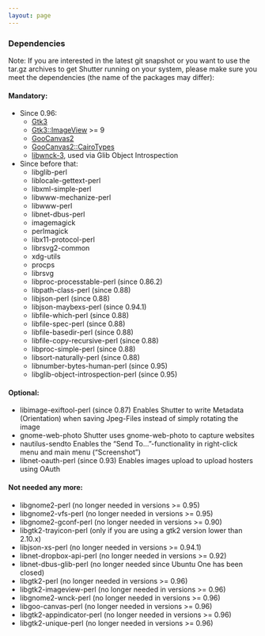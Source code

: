 ```yaml
---
layout: page
---
```

### Dependencies

Note: If you are interested in the latest git snapshot or you want to use the tar.gz archives to get Shutter running on your system, please make sure you meet the dependencies (the name of the packages may differ):

#### Mandatory:

  * Since 0.96:
    * [Gtk3](https://metacpan.org/pod/Gtk3)
    * [Gtk3::ImageView](https://metacpan.org/pod/Gtk3::ImageView) >= 9
    * [GooCanvas2](https://metacpan.org/pod/GooCanvas2)
    * [GooCanvas2::CairoTypes](https://metacpan.org/pod/GooCanvas2::CairoTypes)
    * [libwnck-3](https://gitlab.gnome.org/GNOME/libwnck), used via Glib Object Introspection
  * Since before that:
    * libglib-perl
    * liblocale-gettext-perl
    * libxml-simple-perl
    * libwww-mechanize-perl
    * libwww-perl
    * libnet-dbus-perl
    * imagemagick
    * perlmagick
    * libx11-protocol-perl
    * librsvg2-common
    * xdg-utils
    * procps
    * librsvg
    * libproc-processtable-perl (since 0.86.2)
    * libpath-class-perl (since 0.88)
    * libjson-perl (since 0.88)
    * libjson-maybexs-perl (since 0.94.1)
    * libfile-which-perl (since 0.88)
    * libfile-spec-perl (since 0.88)
    * libfile-basedir-perl (since 0.88)
    * libfile-copy-recursive-perl (since 0.88)
    * libproc-simple-perl (since 0.88)
    * libsort-naturally-perl (since 0.88)
    * libnumber-bytes-human-perl (since 0.95)
    * libglib-object-introspection-perl (since 0.95)

#### Optional:

  * libimage-exiftool-perl (since 0.87)
  Enables Shutter to write Metadata (Orientation) when saving Jpeg-Files instead of simply rotating the image
  * gnome-web-photo
  Shutter uses gnome-web-photo to capture websites
  * nautilus-sendto
  Enables the “Send To…”-functionality in right-click menu and main menu (“Screenshot”)
  * libnet-oauth-perl (since 0.93)
  Enables images upload to upload hosters using OAuth

#### Not needed any more:

  * libgnome2-perl (no longer needed in versions >= 0.95)
  * libgnome2-vfs-perl (no longer needed in versions >= 0.95)
  * libgnome2-gconf-perl (no longer needed in versions >= 0.90)
  * libgtk2-trayicon-perl (only if you are using a gtk2 version lower than 2.10.x)
  * libjson-xs-perl (no longer needed in versions >= 0.94.1)
  * libnet-dropbox-api-perl (no longer needed in versions >= 0.92)
  * libnet-dbus-glib-perl (no longer needed since Ubuntu One has been closed)
  * libgtk2-perl (no longer needed in versions >= 0.96)
  * libgtk2-imageview-perl (no longer needed in versions >= 0.96)
  * libgnome2-wnck-perl (no longer needed in versions >= 0.96)
  * libgoo-canvas-perl (no longer needed in versions >= 0.96)
  * libgtk2-appindicator-perl (no longer needed in versions >= 0.96)
  * libgtk2-unique-perl (no longer needed in versions >= 0.96)
